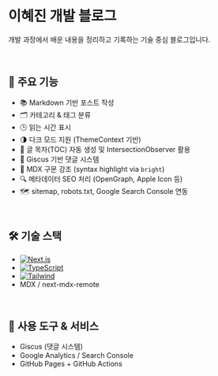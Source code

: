 # 이혜진 개발 블로그
개발 과정에서 배운 내용을 정리하고 기록하는 기술 중심 블로그입니다.

<br />

## 🚀 주요 기능

- 📚 Markdown 기반 포스트 작성
- 🗂 카테고리 & 태그 분류
- 🕒 읽는 시간 표시
- 🌗 다크 모드 지원 (ThemeContext 기반)
- 🧭 글 목차(TOC) 자동 생성 및 IntersectionObserver 활용
- 💬 Giscus 기반 댓글 시스템
- 🧠 MDX 구문 강조 (syntax highlight via `bright`)
- 🔍 메타데이터 SEO 처리 (OpenGraph, Apple Icon 등)
- 🗺️ sitemap, robots.txt, Google Search Console 연동

<br />

## 🛠 기술 스택

- [![Next.js][Next.js]][Next-url]
- [![TypeScript][TypeScript]][TypeScript-url]
- [![Tailwind][Tailwind]][Tailwind-url]
- MDX / next-mdx-remote

<br />

## 🔧 사용 도구 & 서비스
- Giscus (댓글 시스템)
- Google Analytics / Search Console
- GitHub Pages + GitHub Actions

<br />

<!-- IMAGES -->
[Next.js]: https://img.shields.io/badge/Next.js-0E1117?style=flat-square&logo=nextdotjs&logoColor=white
[Next-url]: https://nextjs.org/
[TypeScript]: https://img.shields.io/badge/Typescript-0E1117?style=flat-square&logo=typescript&logoColor=3178C6&font=3178C6
[TypeScript-url]: https://www.typescriptlang.org/
[Tailwind]: https://img.shields.io/badge/Tailwind%20CSS-0E1117?style=flat-square&logo=Tailwind-CSS&logoColor=06B6D4
[Tailwind-url]: https://tailwindcss.com/
